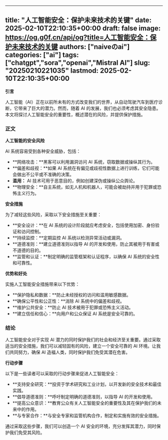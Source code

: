 
---
title: "人工智能安全：保护未来技术的关键"
date: 2025-02-10T22:10:35+00:00
draft: false
image: https://og.g0f.cn/api/og?title=人工智能安全：保护未来技术的关键
authors: ["naiveのai"]
categories: ["ai"]
tags: ["chatgpt","sora","openai","Mistral AI"]
slug: "20250210221035"
lastmod: 2025-02-10T22:10:35+00:00
---
**引言**

人工智能（AI）正在以前所未有的方式改变我们的世界，从自动驾驶汽车到医疗诊断，它带来了巨大的潜力。然而，随着 AI 的发展，我们也必须考虑其安全隐患。本文将探讨人工智能安全的重要性，概述潜在的风险，并提供保护措施。

### 正文

**人工智能的安全风险**

AI 系统容易受到各种安全威胁，包括：

* **网络攻击：**黑客可以利用漏洞访问 AI 系统，窃取数据或操纵其行为。
* **偏差和歧视：**如果 AI 系统在有偏见或歧视性数据上进行训练，它们可能会做出不公平或不准确的决策。
* **滥用：** AI 技术可用于恶意目的，例如创建深伪或操纵公众舆论。
* **物理安全：**自主系统，如无人机和机器人，可能会被劫持并用于犯罪或恐怖主义行为。

**安全措施**

为了减轻这些风险，采取以下安全措施至关重要：

* **安全设计：**在 AI 系统的设计阶段就应考虑安全，包括使用加密、身份验证和访问控制。
* **持续监控：**定期监控 AI 系统以检测异常活动或漏洞。
* **道德准则：**建立道德准则以指导 AI 的开发和使用，防止其被用于有害或不道德的目的。
* **监管和认证：**制定明确的监管框架和认证程序，以确保 AI 系统的安全性和可靠性。

**优势和好处**

实施人工智能安全措施带来以下优势：

* **保护隐私和数据：**防止未经授权的访问和滥用敏感数据。
* **确保公平性和公正性：**消除 AI 系统中的偏差和歧视。
* **维护公共安全：**防止 AI 技术被用于犯罪或恐怖主义活动。
* **建立信任和信心：**向用户和公众保证 AI 系统是安全可靠的。

### 结论

人工智能安全对于实现 AI 潜力的同时保护我们的社会和经济至关重要。通过采取适当的安全措施，我们可以减轻固有的风险，建立一个安全可靠的 AI 环境。让我们共同努力，确保 AI 造福人类，同时保护我们免受其潜在危害。

**行动步骤**

以下是一些读者可以采取的行动步骤来促进人工智能安全：

* **支持安全研究：**投资于学术研究和工业计划，以开发新的安全技术和最佳实践。
* **倡导道德准则：**呼吁制定明确的道德准则，以指导 AI 的开发和使用。
* **提高公众意识：**教育公众有关人工智能安全的重要性及其在保护我们的未来中的作用。
* **与专家合作：**与安全专家和监管机构合作，制定和实施有效的安全措施。

通过采取这些步骤，我们可以创造一个 AI 安全的环境，充分发挥其潜力，同时保护我们免受其风险。